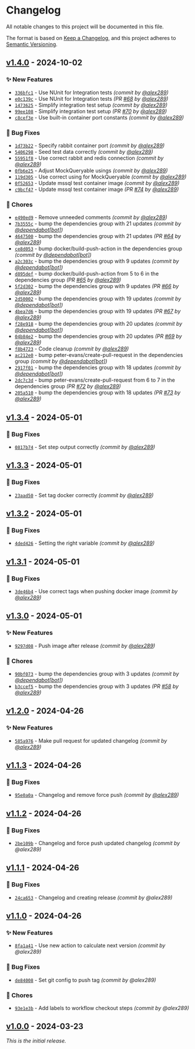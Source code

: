 # Changelog
All notable changes to this project will be documented in this file.

The format is based on [Keep a Changelog](https://keepachangelog.com/en/1.0.0/),
and this project adheres to [Semantic Versioning](https://semver.org/spec/v2.0.0.html).

## [v1.4.0] - 2024-10-02
### :sparkles: New Features
- [`336bfc1`](https://github.com/alex289/CleanArchitecture/commit/336bfc1d11bd30f56f5ce05c36487353527fedba) - Use NUnit for Integration tests *(commit by [@alex289](https://github.com/alex289))*
- [`e0c139c`](https://github.com/alex289/CleanArchitecture/commit/e0c139c516d5777dd07a7079e0749e8d8239a761) - Use NUnit for Integration tests *(PR [#68](https://github.com/alex289/CleanArchitecture/pull/68) by [@alex289](https://github.com/alex289))*
- [`1473625`](https://github.com/alex289/CleanArchitecture/commit/1473625ad4d554678761a7c2f7502e24122f54e0) - Simplify integration test setup *(commit by [@alex289](https://github.com/alex289))*
- [`99ee108`](https://github.com/alex289/CleanArchitecture/commit/99ee108b0412169d594d4e6939ed19cad33b5d13) - Simplify integration test setup *(PR [#70](https://github.com/alex289/CleanArchitecture/pull/70) by [@alex289](https://github.com/alex289))*
- [`c8cef3e`](https://github.com/alex289/CleanArchitecture/commit/c8cef3e0576dae75f382872a5e6381784adf2000) - Use built-in container port constants *(commit by [@alex289](https://github.com/alex289))*

### :bug: Bug Fixes
- [`1d73b22`](https://github.com/alex289/CleanArchitecture/commit/1d73b226c28e8d6ea4f9e78936322b5bece7a7ca) - Specify rabbit container port *(commit by [@alex289](https://github.com/alex289))*
- [`5406298`](https://github.com/alex289/CleanArchitecture/commit/54062982d738f3b33635f88ea71562edc7b3b106) - Seed test data correctly *(commit by [@alex289](https://github.com/alex289))*
- [`55951f8`](https://github.com/alex289/CleanArchitecture/commit/55951f8ba19a27ef86f610279967619ff7cd61cd) - Use correct rabbit and redis connection *(commit by [@alex289](https://github.com/alex289))*
- [`0fb6e25`](https://github.com/alex289/CleanArchitecture/commit/0fb6e252889a7e9a50c1e67b9b006566bc853909) - Adjust MockQueryable usings *(commit by [@alex289](https://github.com/alex289))*
- [`119d305`](https://github.com/alex289/CleanArchitecture/commit/119d305374e506f9a8fcbb2d64ce8cfd4971f6a8) - Use correct using for MockQueryable *(commit by [@alex289](https://github.com/alex289))*
- [`0f52653`](https://github.com/alex289/CleanArchitecture/commit/0f52653d397facadbb76263d23510c2509878b1f) - Update mssql test container image *(commit by [@alex289](https://github.com/alex289))*
- [`c9bcf47`](https://github.com/alex289/CleanArchitecture/commit/c9bcf47bf275e03f29c33bb42805a6052122c5f4) - Update mssql test container image *(PR [#74](https://github.com/alex289/CleanArchitecture/pull/74) by [@alex289](https://github.com/alex289))*

### :wrench: Chores
- [`e490ed9`](https://github.com/alex289/CleanArchitecture/commit/e490ed93ac2cfc265ac152542a439449701c6817) - Remove unneeded comments *(commit by [@alex289](https://github.com/alex289))*
- [`7b3555c`](https://github.com/alex289/CleanArchitecture/commit/7b3555c5e6622201ff70849e4d858ffbd30a6833) - bump the dependencies group with 21 updates *(commit by [@dependabot[bot]](https://github.com/apps/dependabot))*
- [`4647500`](https://github.com/alex289/CleanArchitecture/commit/4647500c883208a2a5819662b2ad1377e28e1e47) - bump the dependencies group with 21 updates *(PR [#64](https://github.com/alex289/CleanArchitecture/pull/64) by [@alex289](https://github.com/alex289))*
- [`ce8d053`](https://github.com/alex289/CleanArchitecture/commit/ce8d053d00937b110aedd19e57df139751199da1) - bump docker/build-push-action in the dependencies group *(commit by [@dependabot[bot]](https://github.com/apps/dependabot))*
- [`a2c303c`](https://github.com/alex289/CleanArchitecture/commit/a2c303c2cb0953f600ea19533a865ef62f25984c) - bump the dependencies group with 9 updates *(commit by [@dependabot[bot]](https://github.com/apps/dependabot))*
- [`d895def`](https://github.com/alex289/CleanArchitecture/commit/d895def0178f4bae0ce7cfcc4eb3a77b8b6baa4f) - bump docker/build-push-action from 5 to 6 in the dependencies group *(PR [#65](https://github.com/alex289/CleanArchitecture/pull/65) by [@alex289](https://github.com/alex289))*
- [`5f2d302`](https://github.com/alex289/CleanArchitecture/commit/5f2d30286de980a741ec2ad73a11d370f2830299) - bump the dependencies group with 9 updates *(PR [#66](https://github.com/alex289/CleanArchitecture/pull/66) by [@alex289](https://github.com/alex289))*
- [`2d50002`](https://github.com/alex289/CleanArchitecture/commit/2d50002b45d7945d98dac92379a9cc23f280241a) - bump the dependencies group with 19 updates *(commit by [@dependabot[bot]](https://github.com/apps/dependabot))*
- [`4bea7d6`](https://github.com/alex289/CleanArchitecture/commit/4bea7d66a883ded1e0a1a2f9dc41722748ab0841) - bump the dependencies group with 19 updates *(PR [#67](https://github.com/alex289/CleanArchitecture/pull/67) by [@alex289](https://github.com/alex289))*
- [`f28e918`](https://github.com/alex289/CleanArchitecture/commit/f28e9182b222a3d83d2af913bc8e8f59086a6264) - bump the dependencies group with 20 updates *(commit by [@dependabot[bot]](https://github.com/apps/dependabot))*
- [`04b84e2`](https://github.com/alex289/CleanArchitecture/commit/04b84e2bcb7c29b07ff4fa56a7474c3907c9eaf6) - bump the dependencies group with 20 updates *(PR [#69](https://github.com/alex289/CleanArchitecture/pull/69) by [@alex289](https://github.com/alex289))*
- [`f8b4723`](https://github.com/alex289/CleanArchitecture/commit/f8b4723e8ad22c25047320d5425ecb234c4f3eed) - Code cleanup *(commit by [@alex289](https://github.com/alex289))*
- [`ac212e0`](https://github.com/alex289/CleanArchitecture/commit/ac212e0d40c700bbb8ec266009f3976c7fb7c62f) - bump peter-evans/create-pull-request in the dependencies group *(commit by [@dependabot[bot]](https://github.com/apps/dependabot))*
- [`2917f01`](https://github.com/alex289/CleanArchitecture/commit/2917f0158b3a6ed3459415d1c291d52ada6bdf32) - bump the dependencies group with 18 updates *(commit by [@dependabot[bot]](https://github.com/apps/dependabot))*
- [`2dc7c3d`](https://github.com/alex289/CleanArchitecture/commit/2dc7c3d6de59c76cbb75ea56871014b42d9f58cb) - bump peter-evans/create-pull-request from 6 to 7 in the dependencies group *(PR [#72](https://github.com/alex289/CleanArchitecture/pull/72) by [@alex289](https://github.com/alex289))*
- [`205a510`](https://github.com/alex289/CleanArchitecture/commit/205a51060135eff1543ffc1b0300f910c944149a) - bump the dependencies group with 18 updates *(PR [#73](https://github.com/alex289/CleanArchitecture/pull/73) by [@alex289](https://github.com/alex289))*


## [v1.3.4] - 2024-05-01
### :bug: Bug Fixes
- [`0817b74`](https://github.com/alex289/CleanArchitecture/commit/0817b7438ad8787ecab246bbc7c5c26b49c60f94) - Set step output correctly *(commit by [@alex289](https://github.com/alex289))*


## [v1.3.3] - 2024-05-01
### :bug: Bug Fixes
- [`23aad50`](https://github.com/alex289/CleanArchitecture/commit/23aad50d8b130ca735754dec25e65d66cbf336bd) - Set tag docker correctly *(commit by [@alex289](https://github.com/alex289))*


## [v1.3.2] - 2024-05-01
### :bug: Bug Fixes
- [`4ded426`](https://github.com/alex289/CleanArchitecture/commit/4ded4263566315bad6208e7138d13d72532a728f) - Setting the right variable *(commit by [@alex289](https://github.com/alex289))*


## [v1.3.1] - 2024-05-01
### :bug: Bug Fixes
- [`3de46b4`](https://github.com/alex289/CleanArchitecture/commit/3de46b4eccb90456bb08a04c444f2c3113c93b8d) - Use correct tags when pushing docker image *(commit by [@alex289](https://github.com/alex289))*


## [v1.3.0] - 2024-05-01
### :sparkles: New Features
- [`9297d08`](https://github.com/alex289/CleanArchitecture/commit/9297d0883ab01200b71de9ec5c4010565d9156c7) - Push image after release *(commit by [@alex289](https://github.com/alex289))*

### :wrench: Chores
- [`90bf073`](https://github.com/alex289/CleanArchitecture/commit/90bf073076fb8c182bcdea302da8090b5e4fd50d) - bump the dependencies group with 3 updates *(commit by [@dependabot[bot]](https://github.com/apps/dependabot))*
- [`b3ccef5`](https://github.com/alex289/CleanArchitecture/commit/b3ccef5198f7be1322cf8ea58e901e17f1231cce) - bump the dependencies group with 3 updates *(PR [#58](https://github.com/alex289/CleanArchitecture/pull/58) by [@alex289](https://github.com/alex289))*


## [v1.2.0] - 2024-04-26
### :sparkles: New Features
- [`585a976`](https://github.com/alex289/CleanArchitecture/commit/585a976089e0f1b9a8557b9c768e4dcba5923621) - Make pull request for updated changelog *(commit by [@alex289](https://github.com/alex289))*


## [v1.1.3] - 2024-04-26
### :bug: Bug Fixes
- [`95e0a0a`](https://github.com/alex289/CleanArchitecture/commit/95e0a0af139dddab6e0c7204edb4653e16578776) - Changelog and remove force push *(commit by [@alex289](https://github.com/alex289))*


## [v1.1.2] - 2024-04-26
### :bug: Bug Fixes
- [`2be109b`](https://github.com/alex289/CleanArchitecture/commit/2be109b468714366a9be327a9e550f413b42728c) - Changelog and force push updated changelog *(commit by @alex289)*


## [v1.1.1] - 2024-04-26
### :bug: Bug Fixes
- [`24ca653`](https://github.com/alex289/CleanArchitecture/commit/24ca6530244c667913d45ba78de1c5a1132ab905) - Changelog and creating release *(commit by @alex289)*


## [v1.1.0] - 2024-04-26
### :sparkles: New Features
- [`8fa1a41`](https://github.com/alex289/CleanArchitecture/commit/8fa1a41c0971dd04a1c40247387cce1712052522) - Use new action to calculate next version *(commit by @alex289)*

### :bug: Bug Fixes
- [`de84008`](https://github.com/alex289/CleanArchitecture/commit/de840088455b5879361b4c226b344e528164882d) - Set git config to push tag *(commit by @alex289)*

### :wrench: Chores
- [`93e1e3b`](https://github.com/alex289/CleanArchitecture/commit/93e1e3ba564e7876680d4b18ea4014ba9fa80002) - Add labels to workflow checkout steps *(commit by @alex289)*


## [v1.0.0] - 2024-03-23
_This is the initial release._

[v1.0.0]: https://github.com/alex289/CleanArchitecture/commits/v1.0.0
[v1.1.0]: https://github.com/alex289/CleanArchitecture/compare/v1.0.0...v1.1.0
[v1.1.1]: https://github.com/alex289/CleanArchitecture/compare/v1.1.0...v1.1.1
[v1.1.2]: https://github.com/alex289/CleanArchitecture/compare/v1.1.1...v1.1.2
[v1.1.3]: https://github.com/alex289/CleanArchitecture/compare/v1.1.2...v1.1.3
[v1.2.0]: https://github.com/alex289/CleanArchitecture/compare/v1.1.3...v1.2.0
[v1.3.0]: https://github.com/alex289/CleanArchitecture/compare/v1.2.0...v1.3.0
[v1.3.1]: https://github.com/alex289/CleanArchitecture/compare/v1.3.0...v1.3.1
[v1.3.2]: https://github.com/alex289/CleanArchitecture/compare/v1.3.1...v1.3.2
[v1.3.3]: https://github.com/alex289/CleanArchitecture/compare/v1.3.2...v1.3.3
[v1.3.4]: https://github.com/alex289/CleanArchitecture/compare/v1.3.3...v1.3.4
[v1.4.0]: https://github.com/alex289/CleanArchitecture/compare/v1.3.4...v1.4.0
